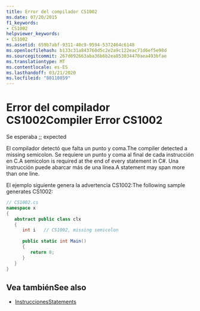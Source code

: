 ```yaml
---
title: Error del compilador CS1002
ms.date: 07/20/2015
f1_keywords:
- CS1002
helpviewer_keywords:
- CS1002
ms.assetid: 659b7abf-9311-40c9-9594-5372464c6148
ms.openlocfilehash: b133c31a843760d5c2e2a9c122eac71d6ef5e98d
ms.sourcegitcommit: 267d092663aba36b6b2ea853034470aea493bfae
ms.translationtype: MT
ms.contentlocale: es-ES
ms.lasthandoff: 03/21/2020
ms.locfileid: "80110859"
---
```

# <a name="compiler-error-cs1002"></a><span data-ttu-id="5d206-102">Error del compilador CS1002</span><span class="sxs-lookup"><span data-stu-id="5d206-102">Compiler Error CS1002</span></span>
<span data-ttu-id="5d206-103">Se esperaba ;</span><span class="sxs-lookup"><span data-stu-id="5d206-103">; expected</span></span>  
  
 <span data-ttu-id="5d206-104">El compilador detectó que falta un punto y coma.</span><span class="sxs-lookup"><span data-stu-id="5d206-104">The compiler detected a missing semicolon.</span></span> <span data-ttu-id="5d206-105">Se requiere un punto y coma al final de cada instrucción en C.</span><span class="sxs-lookup"><span data-stu-id="5d206-105">A semicolon is required at the end of every statement in C#.</span></span> <span data-ttu-id="5d206-106">Una instrucción puede abarcar más de una línea.</span><span class="sxs-lookup"><span data-stu-id="5d206-106">A statement may span more than one line.</span></span>  
  
 <span data-ttu-id="5d206-107">El ejemplo siguiente genera la advertencia CS1002:</span><span class="sxs-lookup"><span data-stu-id="5d206-107">The following sample generates CS1002:</span></span>  
  
```csharp  
// CS1002.cs  
namespace x  
{  
   abstract public class clx  
   {  
      int i   // CS1002, missing semicolon  
  
      public static int Main()  
      {  
         return 0;  
      }  
   }  
}  
```  
  
## <a name="see-also"></a><span data-ttu-id="5d206-108">Vea también</span><span class="sxs-lookup"><span data-stu-id="5d206-108">See also</span></span>

- [<span data-ttu-id="5d206-109">Instrucciones</span><span class="sxs-lookup"><span data-stu-id="5d206-109">Statements</span></span>](../programming-guide/statements-expressions-operators/statements.md)

